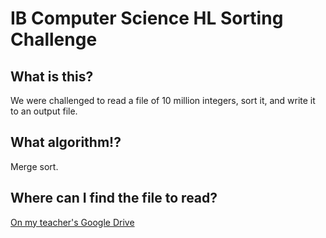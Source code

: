 # IB Computer Science HL Sorting Challenge

## What is this?
We were challenged to read a file of 10 million integers, sort it, and write it to an output file.

## What algorithm!?
Merge sort.

## Where can I find the file to read?
[On my teacher's Google Drive](https://drive.google.com/open?id=0B6UtUO-BeGb0N0VEclp1OGN5Wnc)